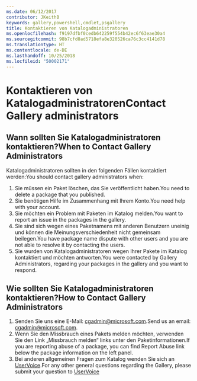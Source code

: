 ```yaml
---
ms.date: 06/12/2017
contributor: JKeithB
keywords: gallery,powershell,cmdlet,psgallery
title: Kontaktieren von Katalogadministratoren
ms.openlocfilehash: f9197dfbf0cedb642259f554b42ec6f63eae30a4
ms.sourcegitcommit: 98b7cfd8ad5718efa8e320526ca76c3cc4141d78
ms.translationtype: HT
ms.contentlocale: de-DE
ms.lasthandoff: 10/25/2018
ms.locfileid: "50002171"
---
```

# <a name="contact-gallery-administrators"></a><span data-ttu-id="29f80-103">Kontaktieren von Katalogadministratoren</span><span class="sxs-lookup"><span data-stu-id="29f80-103">Contact Gallery administrators</span></span>

## <a name="when-to-contact-gallery-administrators"></a><span data-ttu-id="29f80-104">Wann sollten Sie Katalogadministratoren kontaktieren?</span><span class="sxs-lookup"><span data-stu-id="29f80-104">When to Contact Gallery Administrators</span></span>

<span data-ttu-id="29f80-105">Katalogadministratoren sollten in den folgenden Fällen kontaktiert werden:</span><span class="sxs-lookup"><span data-stu-id="29f80-105">You should contact gallery administrators when:</span></span>

1. <span data-ttu-id="29f80-106">Sie müssen ein Paket löschen, das Sie veröffentlicht haben.</span><span class="sxs-lookup"><span data-stu-id="29f80-106">You need to delete a package that you published.</span></span>
2. <span data-ttu-id="29f80-107">Sie benötigen Hilfe im Zusammenhang mit Ihrem Konto.</span><span class="sxs-lookup"><span data-stu-id="29f80-107">You need help with your account.</span></span>
3. <span data-ttu-id="29f80-108">Sie möchten ein Problem mit Paketen im Katalog melden.</span><span class="sxs-lookup"><span data-stu-id="29f80-108">You want to report an issue in the packages in the gallery.</span></span>
4. <span data-ttu-id="29f80-109">Sie sind sich wegen eines Paketnamens mit anderen Benutzern uneinig und können die Meinungsverschiedenheit nicht gemeinsam beilegen.</span><span class="sxs-lookup"><span data-stu-id="29f80-109">You have package name dispute with other users and you are not able to resolve it by contacting the users.</span></span>
5. <span data-ttu-id="29f80-110">Sie wurden von Katalogadministratoren wegen Ihrer Pakete im Katalog kontaktiert und möchten antworten.</span><span class="sxs-lookup"><span data-stu-id="29f80-110">You were contacted by Gallery Administrators, regarding your packages in the gallery and you want to respond.</span></span>

## <a name="how-to-contact-gallery-administrators"></a><span data-ttu-id="29f80-111">Wie sollten Sie Katalogadministratoren kontaktieren?</span><span class="sxs-lookup"><span data-stu-id="29f80-111">How to Contact Gallery Administrators</span></span>

1. <span data-ttu-id="29f80-112">Senden Sie uns eine E-Mail: cgadmin@microsoft.com.</span><span class="sxs-lookup"><span data-stu-id="29f80-112">Send us an email: cgadmin@microsoft.com.</span></span>
2. <span data-ttu-id="29f80-113">Wenn Sie den Missbrauch eines Pakets melden möchten, verwenden Sie den Link „Missbrauch melden“ links unter den Paketinformationen.</span><span class="sxs-lookup"><span data-stu-id="29f80-113">If you are reporting abuse of a package, you can find Report Abuse link below the package information on the left panel.</span></span>
3. <span data-ttu-id="29f80-114">Bei anderen allgemeinen Fragen zum Katalog wenden Sie sich an [UserVoice](http://windowsserver.uservoice.com/forums/301869-powershell).</span><span class="sxs-lookup"><span data-stu-id="29f80-114">For any other general questions regarding the Gallery, please submit your question to [UserVoice](http://windowsserver.uservoice.com/forums/301869-powershell)</span></span>

